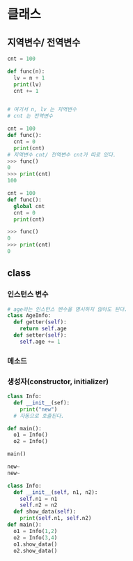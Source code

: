 # 클래스

## 지역변수/ 전역변수

```python
cnt = 100

def func(n):
  lv = n + 1
  print(lv)
  cnt += 1 


# 여기서 n, lv 는 지역변수
# cnt 는 전역변수
```

```python
cnt = 100
def func():
  cnt = 0
  print(cnt)
# 지역변수 cnt/ 전역변수 cnt가 따로 있다.
>>> func()
0
>>> print(cnt)
100
```

```python
cnt = 100
def func():
  global cnt
  cnt = 0
  print(cnt)

>>> func()
0
>>> print(cnt)
0
```

## class

### 인스턴스 변수

```python
# age라는 인스턴스 변수을 명시하지 않아도 된다. 
class AgeInfo:
  def getter(self):
    return self.age
  def setter(self):
    self.age += 1
```

### 메소드 


### 생성자(constructor, initializer)

```python
class Info:
  def __init__(sef):
    print("new") 
  # 자동으로 호출된다. 

def main():
  o1 = Info()
  o2 = Info()

main()

new~
new~
```

```python
class Info:
  def __init__(self, n1, n2):
    self.n1 = n1
    self.n2 = n2
  def show_data(self):
    print(self.n1, self.n2)
def main():
  o1 = Info(1,2)
  o2 = Info(3,4)
  o1.show_data()
  o2.show_data()    
```
